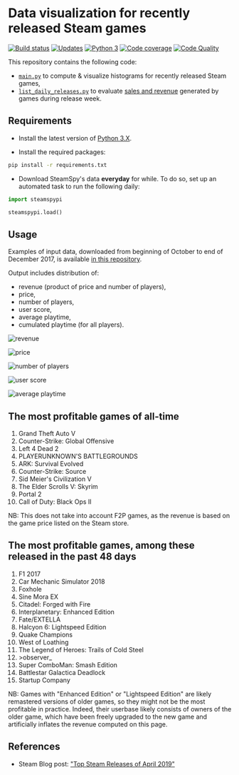 # Data visualization for recently released Steam games

[![Build status][build-image]][build]
[![Updates][dependency-image]][pyup]
[![Python 3][python3-image]][pyup]
[![Code coverage][codecov-image]][codecov]
[![Code Quality][codacy-image]][codacy]

This repository contains the following code:
-   [`main.py`](main.py) to compute & visualize histograms for recently released Steam games,
-   [`list_daily_releases.py`](list_daily_releases.py) to evaluate [sales and revenue](output.txt) generated by games during release week.

## Requirements

-   Install the latest version of [Python 3.X](https://www.python.org/downloads/).

-   Install the required packages:

```bash
pip install -r requirements.txt
```

-   Download SteamSpy's data **everyday** for while. To do so, set up an automated task to run the following daily:

```python
import steamspypi

steamspypi.load()
```

## Usage

Examples of input data, downloaded from beginning of October to end of December 2017, is available [in this repository](https://github.com/woctezuma/recent-sales-data).

Output includes distribution of:
-   revenue (product of price and number of players),
-   price,
-   number of players,
-   user score,
-   average playtime,
-   cumulated playtime (for all players).

![revenue](https://i.imgur.com/h14Zr9W.png)

![price](https://i.imgur.com/iNZBAio.png)

![number of players](https://i.imgur.com/L7Wme1D.png)

![user score](https://i.imgur.com/ikhiOSt.png)

![average playtime](https://i.imgur.com/NYTMqGH.png)

## The most profitable games of all-time

1.    Grand Theft Auto V
2.    Counter-Strike: Global Offensive
3.    Left 4 Dead 2
4.    PLAYERUNKNOWN'S BATTLEGROUNDS
5.    ARK: Survival Evolved
6.    Counter-Strike: Source
7.    Sid Meier's Civilization V
8.    The Elder Scrolls V: Skyrim
9.    Portal 2
10.   Call of Duty: Black Ops II

NB: This does not take into account F2P games, as the revenue is based on the game price listed on the Steam store.

## The most profitable games, among these released in the past 48 days

1.    F1 2017
2.    Car Mechanic Simulator 2018
3.    Foxhole
4.    Sine Mora EX
5.    Citadel: Forged with Fire
6.    Interplanetary: Enhanced Edition
7.    Fate/EXTELLA
8.    Halcyon 6: Lightspeed Edition
9.    Quake Champions
10.   West of Loathing
11.   The Legend of Heroes: Trails of Cold Steel
12.   \>observer_
13.   Super ComboMan: Smash Edition
14.   Battlestar Galactica Deadlock
15.   Startup Company
 
NB: Games with "Enhanced Edition" or "Lightspeed Edition" are likely remastered versions of older games, so they might not be the most profitable in practice. Indeed, their userbase likely consists of owners of the older game, which have been freely upgraded to the new game and artificially inflates the revenue computed on this page.

## References

-   Steam Blog post: ["Top Steam Releases of April 2019"](https://steamcommunity.com/games/593110/announcements/detail/2565275416677184326)

<!-- Definitions -->

[build]: <https://travis-ci.org/woctezuma/recent-sales>
[build-image]: <https://travis-ci.org/woctezuma/recent-sales.svg?branch=master>

[pyup]: <https://pyup.io/repos/github/woctezuma/recent-sales/>
[dependency-image]: <https://pyup.io/repos/github/woctezuma/recent-sales/shield.svg>
[python3-image]: <https://pyup.io/repos/github/woctezuma/recent-sales/python-3-shield.svg>

[codecov]: <https://codecov.io/gh/woctezuma/recent-sales>
[codecov-image]: <https://codecov.io/gh/woctezuma/recent-sales/branch/master/graph/badge.svg>

[codacy]: <https://www.codacy.com/app/woctezuma/recent-sales>
[codacy-image]: <https://api.codacy.com/project/badge/Grade/9f6e0b8724f74ce890b2216bc53aa5a9>
